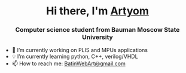 <h1 align="center">Hi there, I'm <a href="https://vk.com/qiipukojluctq" target="_blank">Artyom</a></h1>

<h3 align="center">Computer science student from Bauman Moscow State University</h3>

- 🔭 I’m currently working on PLIS and MPUs applications
- 💡 I’m currently learning python, C++, verilog/VHDL
- 📫 How to reach me: BatinWebArt@gmail.com
